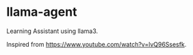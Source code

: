 # llama-agent
Learning Assistant using llama3.

Inspired from https://www.youtube.com/watch?v=lvQ96Ssesfk.
